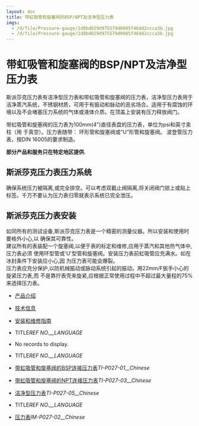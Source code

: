 ```yaml
---
layout: doc
title: 带虹吸管和旋塞阀的BSP/NPT及洁净型压力表
imgs:
  - /d/file/Pressure-gauge/1d8bd029d975579d0985f46dd2ccca3b.jpg
  - /d/file/Pressure-gauge/1d8bd029d975579d0985f46dd2ccca3b.jpg
---
```


# 带虹吸管和旋塞阀的BSP/NPT及洁净型压力表

斯派莎克压力表有洁净型压力表和带虹吸管和旋塞阀的压力表，洁净型压力表用于洁净蒸汽系统，不锈钢材质，可用于有振动和脉动的恶劣场合。适用于有腐蚀的环境以及不会堵塞压力系统的气体或液体介质。在顶盖上安装有压力释放阀门。

带虹吸管和旋塞阀的压力表为100mm(4")直径表盘的压力表，单位为psi和英寸汞柱（用 于真空）。压力表随带： 环形管和旋塞阀或“U”形管和旋塞阀。 波登管压力表，按DIN 16005的要求制造。

**部分产品和服务只在特定地区提供.**

## 斯派莎克压力表压力系统

确保系统压力被隔离,或完全排空。可以考虑双截止阀隔离,将关闭阀门锁上或贴上标签。千万不要认为压力表归零就表示系统已完全泄压。

## 斯派莎克压力表安装

如同所有的测试设备,斯派莎克压力表是一个精密的测量仪器。所以安装和使用时要格外小心,以 确保其可靠性。  
建议所有的表装配一个旋塞阀,以便于表的标定和维修,应用于蒸汽和其他热气体中,压力表必须 使用环型管或'U'型管和旋塞阀。安装压力表前虹吸管应充满水。如在冰封条件下安装应小心,因 为压力表可能会爆裂。  
压力表应充分保护,以防机械振动或脉动系统引起的振动。用22mm/F扳手小心的旋紧压力表,而 不是靠拧表壳来旋紧,应根据正常使用过程中不超过最大量程的75%来选择压力表。

- [产品介绍](<javascript:navactive(1);>)
- [技术信息](<javascript:navactive(2);>)
- [安装和维修指南](<javascript:navactive(3);>)

- TITLE*REF NO.\_\_LANGUAGE*
- No records to display.

- TITLE*REF NO.\_\_LANGUAGE*
- [带虹吸管和旋塞阀的BSP连接压力表](http://7xkry5.com1.z0.glb.clouddn.com/TI-P027-01-带虹吸管和旋塞阀的BSP连接压力表.pdf)_TI-P027-01\_\_Chinese_
- [带虹吸管和旋塞阀的NPT连接压力表](http://7xkry5.com1.z0.glb.clouddn.com/TI-P027-03-带虹吸管和旋塞阀的NPT连接压力表.pdf)_TI-P027-03\_\_Chinese_
- [洁净型压力表](http://7xkry5.com1.z0.glb.clouddn.com/TI-P027-05-洁净型压力表.pdf)_TI-P027-05\_\_Chinese_

- TITLE*REF NO.\_\_LANGUAGE*
- [压力表](http://7xkry5.com1.z0.glb.clouddn.com/IM-P027-02-压力表.pdf)_IM-P027-02\_\_Chinese_
